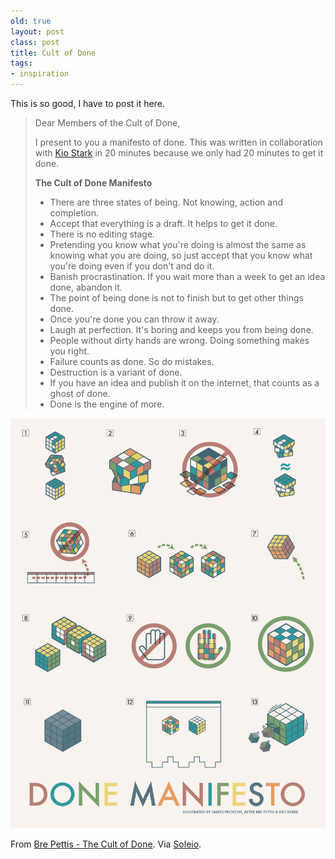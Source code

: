 ```yaml
---
old: true
layout: post
class: post
title: Cult of Done
tags:
- inspiration
---
```


This is so good, I have to post it here.

> Dear Members of the Cult of Done,
>
> I present to you a manifesto of done. This was written in collaboration with [Kio Stark](http://municipalarchive.wordpress.com/) in 20 minutes because we only had 20 minutes to get it done.
>
> **The Cult of Done Manifesto**
>
> - There are three states of being. Not knowing, action and completion.</li>
> - Accept that everything is a draft. It helps to get it done.</li>
> - There is no editing stage.</li>
> - Pretending you know what you're doing is almost the same as knowing what you are doing, so just accept that you know what you're doing even if you don't and do it.</li>
> - Banish procrastination. If you wait more than a week to get an idea done, abandon it.</li>
> - The point of being done is not to finish but to get other things done.</li>
> - Once you're done you can throw it away.</li>
> - Laugh at perfection. It's boring and keeps you from being done.</li>
> - People without dirty hands are wrong. Doing something makes you right.</li>
> - Failure counts as done. So do mistakes.</li>
> - Destruction is a variant of done.</li>
> - If you have an idea and publish it on the internet, that counts as a ghost of done.</li>
> - Done is the engine of more.</li>

![Cult of Done, Visually](/images/cult-of-done-visually.png)

From [Bre Pettis - The Cult of Done](http://www.brepettis.com/blog/2009/3/3/the-cult-of-done-manifesto.html). Via [Soleio](http://sole.io).
